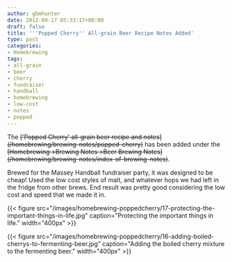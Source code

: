 ```yaml
---
author: gbmhunter
date: 2012-09-17 05:33:17+00:00
draft: false
title: '''Popped Cherry'' All-grain Beer Recipe Notes Added'
type: post
categories:
- Homebrewing
tags:
- all-grain
- beer
- cherry
- fundraiser
- handball
- homebrewing
- low-cost
- notes
- popped
---
```


The ~~\['Popped Cherry' all-grain beer recipe and notes\](/homebrewing/brewing-notes/popped-cherry)~~ has been added under the ~~\[Homebrewing->Brewing Notes->Beer Brewing Notes\](/homebrewing/brewing-notes/index-of-brewing-notes)~~.

Brewed for the Massey Handball fundraiser party, it was designed to be cheap! Used the low cost styles of malt, and whatever hops we had left in the fridge from other brews. End result was pretty good considering the low cost and speed that we made it in.

{{< figure src="/images/homebrewing-poppedcherry/17-protecting-the-important-things-in-life.jpg" caption="Protecting the important things in life."  width="400px" >}}

{{< figure src="/images/homebrewing-poppedcherry/16-adding-boiled-cherrys-to-fermenting-beer.jpg" caption="Adding the boiled cherry mixture to the fermenting beer."  width="400px" >}}
